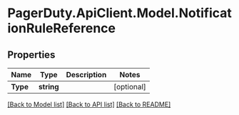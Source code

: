 # PagerDuty.ApiClient.Model.NotificationRuleReference
## Properties

Name | Type | Description | Notes
------------ | ------------- | ------------- | -------------
**Type** | **string** |  | [optional] 

[[Back to Model list]](../README.md#documentation-for-models) [[Back to API list]](../README.md#documentation-for-api-endpoints) [[Back to README]](../README.md)

